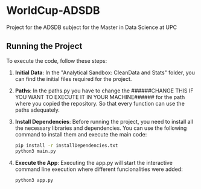 # WorldCup-ADSDB
Project for the ADSDB subject for the Master in Data Science at UPC

## Running the Project

To execute the code, follow these steps:

1. **Initial Data**: In the "Analytical Sandbox: CleanData and Stats" folder, you can find the initial files required for the project.

2. **Paths**: In the paths.py you have to change the ######CHANGE THIS IF YOU WANT TO EXECUTE IT IN YOUR MACHINE###### for the path where you copied the repository. So that every function can use the paths adequately.

3. **Install Dependencies**: Before running the project, you need to install all the necessary libraries and dependencies. You can use the following command to install them and execute the main code:

   ```bash
   pip install -r installDependencies.txt
   python3 main.py

4. **Execute the App**: Executing the app.py will start the interactive command line execution where different funcionalities were added:

   ```bash
   python3 app.py
